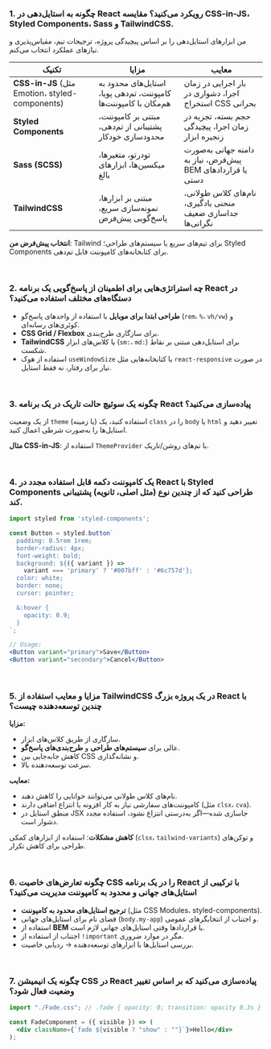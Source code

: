 ### 1. چگونه به استایل‌دهی در React رویکرد می‌کنید؟ مقایسه CSS-in-JS، Styled Components، Sass و TailwindCSS.

من ابزارهای استایل‌دهی را بر اساس پیچیدگی پروژه، ترجیحات تیم، مقیاس‌پذیری و نیازهای عملکرد انتخاب می‌کنم.

| تکنیک                                          | مزایا                                                    | معایب                                                            |
| ----------------------------------------------- | ------------------------------------------------------- | ---------------------------------------------------------------- |
| **CSS-in-JS** (مثل Emotion، styled-components) | استایل‌های محدود به کامپوننت، تم‌دهی پویا، هم‌مکان با کامپوننت‌ها | بار اجرایی در زمان اجرا، دشواری در استخراج CSS بحرانی             |
| **Styled Components**                          | مبتنی بر کامپوننت، پشتیبانی از تم‌دهی، محدودسازی خودکار | حجم بسته، تجزیه در زمان اجرا، پیچیدگی زنجیره ابزار             |
| **Sass (SCSS)**                               | تودرتو، متغیرها، میکسین‌ها، ابزارهای بالغ              | دامنه جهانی به‌صورت پیش‌فرض، نیاز به BEM یا قراردادهای دستی      |
| **TailwindCSS**                               | مبتنی بر ابزارها، نمونه‌سازی سریع، پاسخ‌گویی پیش‌فرض   | نام‌های کلاس طولانی، منحنی یادگیری، جداسازی ضعیف نگرانی‌ها       |

**انتخاب پیش‌فرض من**: Tailwind برای تیم‌های سریع یا سیستم‌های طراحی؛ Styled Components برای کتابخانه‌های کامپوننت قابل تم‌دهی.

<br />

### 2. چه استراتژی‌هایی برای اطمینان از پاسخ‌گویی یک برنامه React در دستگاه‌های مختلف استفاده می‌کنید؟

- **طراحی ابتدا برای موبایل** با استفاده از واحدهای پاسخ‌گو (`rem`، `%`، `vh/vw`) و کوئری‌های رسانه‌ای.
- **CSS Grid / Flexbox** برای سازگاری طرح‌بندی.
- **TailwindCSS** یا کلاس‌های ابزار (`sm:`، `md:`) برای استایل‌دهی مبتنی بر نقاط شکست.
- استفاده از هوک `useWindowSize` یا کتابخانه‌هایی مثل `react-responsive` در صورت نیاز برای رفتار، نه فقط استایل.

<br />

### 3. چگونه یک سوئیچ حالت تاریک در یک برنامه React پیاده‌سازی می‌کنید؟

از یک وضعیت `theme` (یا زمینه) استفاده کنید، یک `class` را در `body` یا `html` تغییر دهید و استایل‌ها را به‌صورت شرطی اعمال کنید.

**مثال CSS-in-JS**: استفاده از `ThemeProvider` با تم‌های روشن/تاریک.

<br />

### 4. یک کامپوننت دکمه قابل استفاده مجدد در React با Styled Components طراحی کنید که از چندین نوع (مثل اصلی، ثانویه) پشتیبانی کند.

```jsx
import styled from 'styled-components';

const Button = styled.button`
  padding: 0.5rem 1rem;
  border-radius: 4px;
  font-weight: bold;
  background: ${({ variant }) =>
    variant === 'primary' ? '#007bff' : '#6c757d'};
  color: white;
  border: none;
  cursor: pointer;

  &:hover {
    opacity: 0.9;
  }
`;

// Usage:
<Button variant="primary">Save</Button>
<Button variant="secondary">Cancel</Button>
```

<br />

### 5. مزایا و معایب استفاده از TailwindCSS در یک پروژه بزرگ React با چندین توسعه‌دهنده چیست؟

**مزایا:**

- سازگاری از طریق کلاس‌های ابزار.
- عالی برای **سیستم‌های طراحی** و **طرح‌بندی‌های پاسخ‌گو**.
- کاهش جابه‌جایی بین CSS و نشانه‌گذاری.
- سرعت توسعه‌دهنده بالا.

**معایب:**

- نام‌های کلاس طولانی می‌توانند خوانایی را کاهش دهند.
- کامپوننت‌های سفارشی نیاز به کار افزونه یا انتزاع اضافی دارند (مثل `clsx`، `cva`).
- منطق استایل در JSX جاسازی شده—اگر به‌درستی انتزاع نشود، استفاده مجدد دشوار است.

**کاهش مشکلات**: استفاده از ابزارهای کمکی (`clsx`، `tailwind-variants`) و توکن‌های طراحی برای کاهش تکرار.

<br />

### 6. چگونه تعارض‌های خاصیت CSS را در یک برنامه React با ترکیبی از استایل‌های جهانی و محدود به کامپوننت مدیریت می‌کنید؟

- **ترجیح استایل‌های محدود به کامپوننت** (مثل CSS Modules، styled-components).
- فضای نام برای استایل‌های جهانی (`body.my-app`) و اجتناب از انتخابگرهای عمومی.
- استفاده از **BEM** یا قراردادها وقتی استایل‌های جهانی لازم است.
- اجتناب از استفاده از `!important` مگر در موارد ضروری.
- بررسی استایل‌ها با ابزارهای توسعه‌دهنده → ردیابی خاصیت.

<br />

### 7. چگونه یک انیمیشن CSS در React پیاده‌سازی می‌کنید که بر اساس تغییر وضعیت فعال شود؟

```jsx
import "./Fade.css"; // .fade { opacity: 0; transition: opacity 0.3s } .fade.show { opacity: 1; }

const FadeComponent = ({ visible }) => (
  <div className={`fade ${visible ? "show" : ""}`}>Hello</div>
);
```